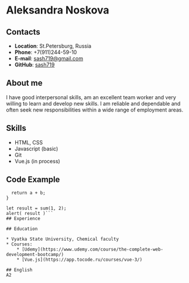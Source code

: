 # Aleksandra Noskova

## Contacts
* **Location**: St.Petersburg, Russia
* **Phone**: +7(911)244-59-10
* **E-mail**: sash719@gmail.com
* **GitHub**: [sash719](https://github.com/sash719)

## About me

I have good interpersonal skills, am an excellent team worker and very willing to learn and develop new skills.
I am reliable and dependable and often seek new responsibilities within a wide range of employment areas.

## Skills

* HTML, CSS
* Javascript (basic)
* Git
* Vue.js (in process)

## Code Example

```function sum(a, b) {
  return a + b;
}

let result = sum(1, 2);
alert( result )```
## Experience

## Education

* Vyatka State University, Chemical faculty
* Courses:
    * [Udemy](https://www.udemy.com/course/the-complete-web-development-bootcamp/)
    * [Vue.js](https://app.tocode.ru/courses/vue-3/)

## English
A2